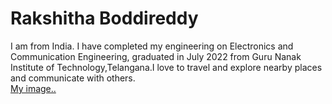 # Rakshitha Boddireddy
I am from India. I have completed my engineering on Electronics and Communication Engineering, graduated in July 2022 from Guru Nanak Institute of Technology,Telangana.I love to travel and explore nearby places and communicate with others.<br>
[My image..](WhatsApp%20Image%202023-08-28%20at%207.55.37%20PM.jpeg)
